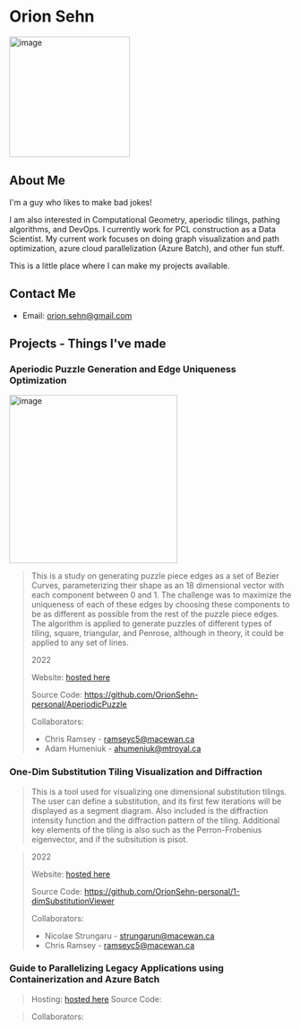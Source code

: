 # Orion Sehn
<img width="215" alt="image" src="https://github.com/OrionSehn-personal/website/assets/46799775/bb437f36-b368-4d19-9d0e-91e418e1ada3">

## About Me
I'm a guy who likes to make bad jokes!

I am also interested in Computational Geometry, aperiodic tilings, pathing algorithms, and DevOps. I currently work for PCL construction as a Data Scientist. My current work focuses on doing graph visualization and path optimization, azure cloud parallelization (Azure Batch), and other fun stuff. 

This is a little place where I can make my projects available. 
<!-- > I'll likely remake this in a more professional format down the road. -->

## Contact Me
- Email: orion.sehn@gmail.com

## Projects - Things I've made

### Aperiodic Puzzle Generation and Edge Uniqueness Optimization 
<img width="300" alt="image" src="https://github.com/OrionSehn-personal/website/assets/46799775/f287fecb-72c0-42be-bf33-e529b87a999c">
  
> This is a study on generating puzzle piece edges as a set of Bezier Curves, parameterizing their shape as an 18 dimensional vector with each component between 0 and 1. The challenge was to maximize the uniqueness of each of these edges by choosing these components to be as different as possible from the rest of the puzzle piece edges. The algorithm is applied to generate puzzles of different types of tiling, square, triangular, and Penrose, although in theory, it could be applied to any set of lines.  
>
> 2022
> 
> Website: [hosted here](https://orionsehn-personal-aperiodicpuzzle-puzzlesite-yy40ro.streamlit.app/)
> 
> Source Code: https://github.com/OrionSehn-personal/AperiodicPuzzle
> 
> Collaborators: 
> - Chris Ramsey - ramseyc5@macewan.ca
> - Adam Humeniuk - ahumeniuk@mtroyal.ca

### One-Dim Substitution Tiling Visualization and Diffraction

> This is a tool used for visualizing one dimensional substitution tilings. The user can define a substitution, and its first few iterations will be displayed as a segment diagram. Also included is the diffraction intensity function and the diffraction pattern of the tiling. Additional key elements of the tiling is also such as the Perron-Frobenius eigenvector, and if the subsitution is pisot. 

> 2022
> 
> Website: [hosted here](https://funmaster524-1-dimsubstitutionviewer-streamlit-sub-sx3uuu.streamlit.app/)
> 
> Source Code: https://github.com/OrionSehn-personal/1-dimSubstitutionViewer
> 
> Collaborators: 
> - Nicolae Strungaru - strungarun@macewan.ca
> - Chris Ramsey - ramseyc5@macewan.ca

### Guide to Parallelizing Legacy Applications using Containerization and Azure Batch

> Hosting: [hosted here](https://orionsehn-personal.github.io/BatchGuide/)
> Source Code:

> Collaborators: 

